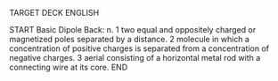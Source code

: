 TARGET DECK
ENGLISH

START
Basic
Dipole
Back: n. 1 two equal and oppositely charged or magnetized poles separated by a distance. 2 molecule in which a concentration of positive charges is separated from a concentration of negative charges. 3 aerial consisting of a horizontal metal rod with a connecting wire at its core.
END
